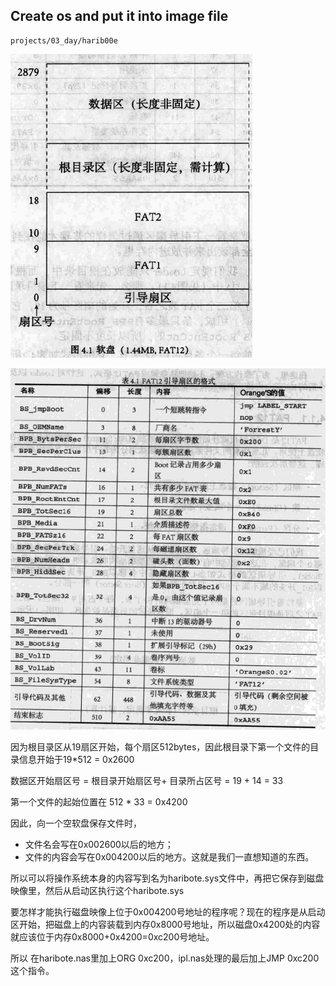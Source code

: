 ## Create os and put it into image file
```
projects/03_day/harib00e
```
![](./_images/fat12.png)

![](./_images/fat12-boot.png)


因为根目录区从19扇区开始，每个扇区512bytes，因此根目录下第一个文件的目录信息开始于19*512 = 0x2600

数据区开始扇区号 = 根目录开始扇区号+ 目录所占区号 = 19 + 14 = 33

第一个文件的起始位置在 512 * 33 = 0x4200

因此，向一个空软盘保存文件时，
- 文件名会写在0x002600以后的地方；
- 文件的内容会写在0x004200以后的地方。这就是我们一直想知道的东西。

所以可以将操作系统本身的内容写到名为haribote.sys文件中，再把它保存到磁盘映像里，然后从启动区执行这个haribote.sys

要怎样才能执行磁盘映像上位于0x004200号地址的程序呢？现在的程序是从启动区开始，把磁盘上的内容装载到内存0x8000号地址，所以磁盘0x4200处的内容就应该位于内存0x8000+0x4200=0xc200号地址。

所以 在haribote.nas里加上ORG 0xc200，ipl.nas处理的最后加上JMP 0xc200这个指令。
